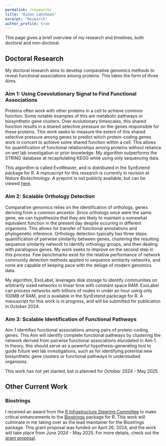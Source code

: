 ```yaml
---
permalink: /research/
title: "Aidan Lakshman"
excerpt: "Research"
author_profile: true
---
```


This page gives a brief overview of my research and timelines, both doctoral and non-doctoral.

## Doctoral Research

My doctoral research aims to develop comparative genomics methods to reveal functional associations among proteins. This takes the form of three Aims.

### Aim 1: Using Coevolutionary Signal to Find Functional Associations

Proteins often work with other proteins in a cell to achieve common function. Some notable examples of this are metabolic pathways or biosynthetic gene clusters. Over evolutionary timescales, this shared function results in a shared selective pressure on the genes responsible for these proteins. This work seeks to measure the extent of this shared selective pressure among genes to predict which protein-coding genes work in concert to achieve some shared function within a cell. This allows for quantification of functional relationships among proteins without reliance on wet lab investigation or prior knowledge. My algorithm outperforms the STRING database at recapitulating KEGG while using only sequencing data.

This algorithm is called EvoWeaver, and is distributed in the SynExtend package for R. A manuscript for this research is currently in revision at *Nature Biotechnology*. A preprint is not publicly available, but can be viewed [here](../files/EvoWeaver.pdf).


### Aim 2: Scalable Orthology Detection

Comparative genomics relies on the identification of orthologs, genes deriving from a common ancestor. Since orthologs once were the same gene, we can hypothesize that they are likely to maintain a somewhat equivalent function in the present day despite occuring in different organisms. This allows for transfer of functional annotations and phylogenetic inference. Orthology detection typically has three steps: quantification of pairwise similarity between genes, clustering the resulting sequence similarity network to identify orthology groups, and then dealing with paralogous genes. My work seeks to improve on the second step in this process. Few benchmarks exist for the relative performance of network community detection methods applied to sequence similarity networks, and none are capable of keeping pace with the deluge of modern genomics data.

My algorithm, ExoLabel, leverages disk storage to identify communities on arbitrarily sized networks in linear time with constant space RAM. ExoLabel can process networks with billions of nodes in under an hour using only 100MB of RAM, and is available in the SynExtend packcage for R. A manuscript for this work is in progress, and will be submitted for publication in October 2024.


### Aim 3: Scalable Identification of Functional Pathways

Aim 1 identifies functional associations among pairs of protein-coding genes. This Aim will identify complete functional pathways by clustering the network derived from pairwise functional associations elucidated in Aim 1. In theory, this should serve as a powerful hypothesis-generating tool to guide future wet lab investigations, such as for identifying potential new biosynthetic gene clusters or functional pathways in understudied organisms.

This work has not yet started, but is planned for October 2024 - May 2025.

## Other Current Work

### Biostrings

I received an award from the [R Infrastructure Steering Committee](https://www.r-consortium.org/all-projects/call-for-proposals) to make critical enhancements to the [Biostrings](https://bioconductor.org/packages/release/bioc/html/Biostrings.html) package for R. This work will culminate in me taking over as the lead maintainer for the Biostrings package. This grant proposal was funded on April 26, 2024, and the work will take place from June 2024 - May 2025. For more details, check out the [grant proposal](https://www.ahl27.com/biostrings-isc-proposal-2024/).